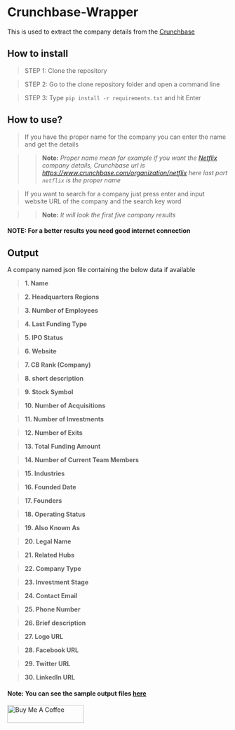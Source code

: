 # Crunchbase-Wrapper
This is used to extract the company details from the  [Crunchbase][1]

## How to install
> STEP 1: Clone the repository

> STEP 2: Go to the clone repository folder and open a command line

> STEP 3: Type `pip install -r requirements.txt` and hit Enter



## How to use?
> If you have the proper name for the company you can enter the name and get the details

>> **Note:** *Proper name mean for example if you want the [Netflix][2] company details, Crunchbase url is https://www.crunchbase.com/organization/netflix here last part `netflix` is the proper name*

> If you want to search for a company just press enter and input website URL of the company and the search key word

>> **Note:** *It will look the first five company results*

#### NOTE: For a better results you need good internet connection

## Output
A company named json file containing the below data if available
> **1. Name**

> **2. Headquarters Regions**

> **3. Number of Employees**

> **4. Last Funding Type**

> **5. IPO Status**

> **6. Website**

> **7. CB Rank (Company)**

> **8. short description**

> **9. Stock Symbol**

> **10. Number of Acquisitions**

> **11. Number of Investments**

> **12. Number of Exits**

> **13. Total Funding Amount**

> **14. Number of Current Team Members**

> **15. Industries**

> **16. Founded Date**

> **17. Founders**

> **18. Operating Status**

> **19. Also Known As**

> **20. Legal Name**

> **21. Related Hubs**

> **22. Company Type**

> **23. Investment Stage**

> **24. Contact Email**

> **25. Phone Number**

> **26. Brief description**

> **27. Logo URL**

> **28. Facebook URL**

> **29. Twitter URL**

> **30. LinkedIn URL**

#### Note: You can see the sample output files [here][3]





<a href="https://www.buymeacoffee.com/th3darkknight" target="_blank"><img src="https://cdn.buymeacoffee.com/buttons/default-orange.png" alt="Buy Me A Coffee" height="41" width="174"></a>



[1]: https://www.crunchbase.com/
[2]: https://www.crunchbase.com/organization/netflix
[3]: https://github.com/lavarthan/Crunchbase-Wrapper/tree/master/Company

